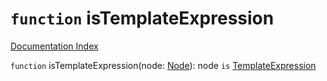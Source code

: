# `function` isTemplateExpression

[Documentation Index](../README.md)

`function` isTemplateExpression(node: [Node](../interface.Node/README.md)): node `is` [TemplateExpression](../interface.TemplateExpression/README.md)

